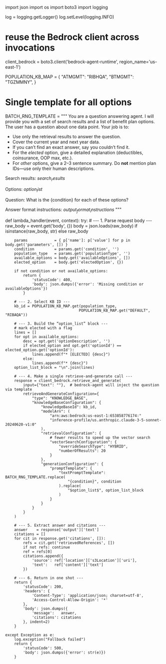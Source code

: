 import json
import os
import boto3
import logging

log = logging.getLogger()
log.setLevel(logging.INFO)

# reuse the Bedrock client across invocations
client_bedrock = boto3.client('bedrock-agent-runtime', region_name='us-east-1')

POPULATION_KB_MAP = {
    "ATMGMT": "RIBHQA",
    "BTMGMT": "TGZMMNY",
}

# Single template for all options
BATCH_RNG_TEMPLATE = """
You are a question answering agent. I will provide you with a set of search results
and a list of benefit plan options. The user has a question about one data point.
Your job is to:
  - Use only the retrieval results to answer the question.
  - Cover the current year and next year data.
  - If you can’t find an exact answer, say you couldn’t find it.
  - For the *elected* option, give a detailed explanation (deductibles, coinsurance, OOP max, etc.).
  - For *other* options, give a 2–3 sentence summary.
Do **not** mention plan IDs—use only their human descriptions.

Search results:
$search_results$

Options:
$option_list$

Question:
What is the {condition} for each of these options?

Answer format instructions:
$output_format_instructions$
"""

def lambda_handler(event, context):
    try:
        # --- 1. Parse request body ---
        raw_body = event.get('body', {})
        body     = json.loads(raw_body) if isinstance(raw_body, str) else raw_body

        params            = { p['name']: p['value'] for p in body.get('parameters', []) }
        condition         = params.get('condition', '')
        population_type   = params.get('populationType', '')
        available_options = body.get('availableOptions', [])
        elected_option    = body.get('electedOption', {})

        if not condition or not available_options:
            return {
                'statusCode': 400,
                'body': json.dumps({'error': 'Missing condition or availableOptions'})
            }

        # --- 2. Select KB ID ---
        kb_id = POPULATION_KB_MAP.get(population_type,
                                     POPULATION_KB_MAP.get("DEFAULT", "RIBAQA"))

        # --- 3. Build the “option_list” block ---
        # mark elected with a flag
        lines = []
        for opt in available_options:
            desc = opt.get('optionDescription', '')
            if elected_option and opt.get('optionId') == elected_option.get('optionId'):
                lines.append(f"* [ELECTED] {desc}")
            else:
                lines.append(f"* {desc}")
        option_list_block = "\n".join(lines)

        # --- 4. Make a single retrieve-and-generate call ---
        response = client_bedrock.retrieve_and_generate(
            input={"text": ""},  # bedrock-agent will inject the question via template
            retrieveAndGenerateConfiguration={
                "type": "KNOWLEDGE_BASE",
                "knowledgeBaseConfiguration": {
                    "knowledgeBaseId": kb_id,
                    "modelArn": (
                        "arn:aws:bedrock:us-east-1:653858776174:"
                        "inference-profile/us.anthropic.claude-3-5-sonnet-20240620-v1:0"
                    ),
                    "retrievalConfiguration": {
                        # fewer results to speed up the vector search
                        "vectorSearchConfiguration": {
                            "overrideSearchType": "HYBRID",
                            "numberOfResults": 20
                        }
                    },
                    "generationConfiguration": {
                        "promptTemplate": {
                            "textPromptTemplate": BATCH_RNG_TEMPLATE.replace(
                                "{condition}", condition
                            ).replace(
                                "$option_list$", option_list_block
                            )
                        }
                    }
                }
            }
        )

        # --- 5. Extract answer and citations ---
        answer    = response['output']['text']
        citations = []
        for cit in response.get('citations', []):
            refs = cit.get('retrievedReferences', [])
            if not refs: continue
            ref = refs[0]
            citations.append({
                'source': ref['location']['s3Location']['uri'],
                'text':   ref['content']['text']
            })

        # --- 6. Return in one shot ---
        return {
            'statusCode': 200,
            'headers': {
                'Content-Type': 'application/json; charset=utf-8',
                'Access-Control-Allow-Origin': '*'
            },
            'body': json.dumps({
                'message':   answer,
                'citations': citations
            }, indent=2)
        }

    except Exception as e:
        log.exception("Fallback failed")
        return {
            'statusCode': 500,
            'body': json.dumps({'error': str(e)})
        }
